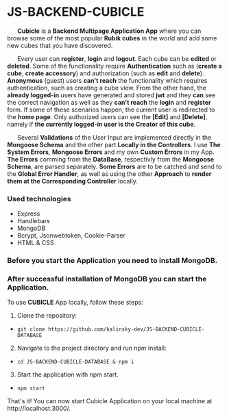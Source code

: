 # JS-BACKEND-CUBICLE

&nbsp; &nbsp; &nbsp; **Cubicle** is a **Backend Multipage Application App** where you can browse some of the most popular **Rubik cubes** in the world and add some new cubes that you have discovered.

&nbsp; &nbsp; &nbsp; Every user can **register**, **login** and **logout**. Each cube can be **edited** or   **deleted**. Some of the functionality require **Authentication** such as (**create a cube**, **create accessory**) and authorization (such as **edit** and **delete**). **Anonymous** (guest) users **can't reach** the functionality which requires authentication, such as creating a cube view. From the other hand, the **already logged-in** users have generated and stored **jwt** and they **can** see the correct navigation as well as they **can't reach** the **login** and **register** form. If some of these scenarios happen, the current user is redirected to the **home page**. Only authorized users can see the **[Edit]** and **[Delete]**, namely if **the currently logged-in user is the Creator of this cube**. 

&nbsp; &nbsp; &nbsp; Several **Validations** of the User Input are implemented directly in the **Mongoose Schema** and the other part **Locally in the Controllers**. 
I use **The System Errors**, **Mongoose Errors** and my own **Custom Errors** in my App. **The Errors** comming from the **DataBase**, respectivly from the **Mongoose Schema**, are parsed separately. **Some Errors** are to be catched and send to the **Global Error Handler**, as well as using the other **Approach** to **render them at the Corresponding Controller** locally. 


### Used technologies

- Express
- Handlebars
- MongoDB
- Bcrypt, Jsonwebtoken, Cookie-Parser
- HTML & CSS

### Before you start the Application you need to install MongoDB.

### After successful installation of MongoDB you can start the Application.

To use **CUBICLE** App locally, follow these steps:

1.  Clone the repository:

- `git clone https://github.com/kalinsky-dev/JS-BACKEND-CUBICLE-DATABASE`

2.  Navigate to the project directory and run npm install:

- `cd JS-BACKEND-CUBICLE-DATABASE & npm i`

3.  Start the application with npm start.

- `npm start`

That's it! You can now start Cubicle Application on your local machine at http://localhost:3000/.
